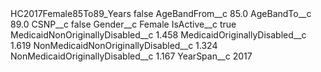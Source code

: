 <?xml version="1.0" encoding="UTF-8"?>
<CustomMetadata xmlns="http://soap.sforce.com/2006/04/metadata" xmlns:xsi="http://www.w3.org/2001/XMLSchema-instance" xmlns:xsd="http://www.w3.org/2001/XMLSchema">
    <label>HC2017Female85To89_Years</label>
    <protected>false</protected>
    <values>
        <field>AgeBandFrom__c</field>
        <value xsi:type="xsd:double">85.0</value>
    </values>
    <values>
        <field>AgeBandTo__c</field>
        <value xsi:type="xsd:double">89.0</value>
    </values>
    <values>
        <field>CSNP__c</field>
        <value xsi:type="xsd:boolean">false</value>
    </values>
    <values>
        <field>Gender__c</field>
        <value xsi:type="xsd:string">Female</value>
    </values>
    <values>
        <field>IsActive__c</field>
        <value xsi:type="xsd:boolean">true</value>
    </values>
    <values>
        <field>MedicaidNonOriginallyDisabled__c</field>
        <value xsi:type="xsd:double">1.458</value>
    </values>
    <values>
        <field>MedicaidOriginallyDisabled__c</field>
        <value xsi:type="xsd:double">1.619</value>
    </values>
    <values>
        <field>NonMedicaidNonOriginallyDisabled__c</field>
        <value xsi:type="xsd:double">1.324</value>
    </values>
    <values>
        <field>NonMedicaidOriginallyDisabled__c</field>
        <value xsi:type="xsd:double">1.167</value>
    </values>
    <values>
        <field>YearSpan__c</field>
        <value xsi:type="xsd:string">2017</value>
    </values>
</CustomMetadata>
